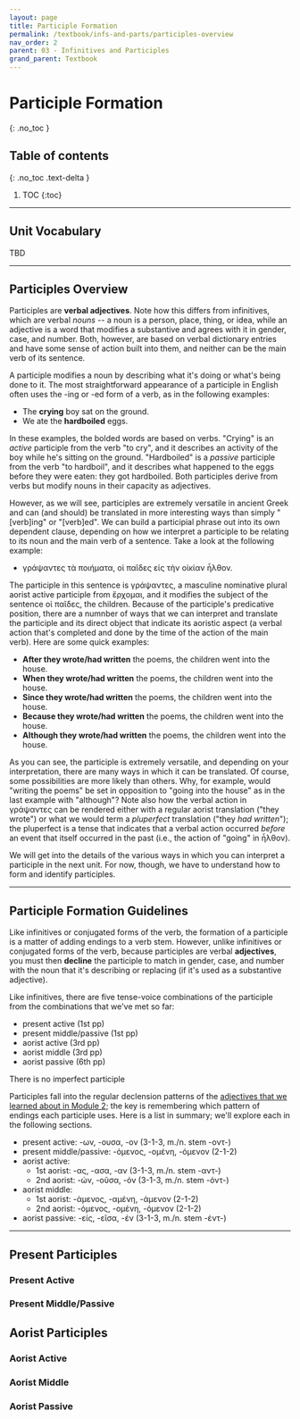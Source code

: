 ```yaml
---
layout: page
title: Participle Formation
permalink: /textbook/infs-and-parts/participles-overview
nav_order: 2
parent: 03 - Infinitives and Participles
grand_parent: Textbook
---
```


# Participle Formation
{: .no_toc }

## Table of contents
{: .no_toc .text-delta }

1. TOC
{:toc}

***

## Unit Vocabulary

TBD

***

## Participles Overview

Participles are **verbal adjectives**. Note how this differs from infinitives, which are verbal *nouns* -- a noun is a person, place, thing, or idea, while an adjective is a word that modifies a substantive and agrees with it in gender, case, and number. Both, however, are based on verbal dictionary entries and have some sense of action built into them, and neither can be the main verb of its sentence.

A participle modifies a noun by describing what it's doing or what's being done to it. The most straightforward appearance of a participle in English often uses the -ing or -ed form of a verb, as in the following examples:

* The **crying** boy sat on the ground.
* We ate the **hardboiled** eggs.

In these examples, the bolded words are based on verbs. "Crying" is an *active* participle from the verb "to cry", and it describes an activity of the boy while he's sitting on the ground. "Hardboiled" is a *passive* participle from the verb "to hardboil", and it describes what happened to the eggs before they were eaten: they got hardboiled. Both participles derive from verbs but modify nouns in their capacity as adjectives.

However, as we will see, participles are extremely versatile in ancient Greek and can (and should) be translated in more interesting ways than simply "[verb]ing" or "[verb]ed". We can build a participial phrase out into its own dependent clause, depending on how we interpret a participle to be relating to its noun and the main verb of a sentence. Take a look at the following example:

* γράψαντες τὰ ποιήματα, οἱ παῖδες εἰς τὴν οἰκίαν ἦλθον.

The participle in this sentence is γράψαντες, a masculine nominative plural aorist active participle from ἔρχομαι, and it modifies the subject of the sentence οἱ παῖδες, the children. Because of the participle's predicative position, there are a numnber of ways that we can interpret and translate the participle and its direct object that indicate its aoristic aspect (a verbal action that's completed and done by the time of the action of the main verb). Here are some quick examples:

* **After they wrote/had written** the poems, the children went into the house.
* **When they wrote/had written** the poems, the children went into the house.
* **Since they wrote/had written** the poems, the children went into the house.
* **Because they wrote/had written** the poems, the children went into the house.
* **Although they wrote/had written** the poems, the children went into the house.

As you can see, the participle is extremely versatile, and depending on your interpretation, there are many ways in which it can be translated. Of course, some possibilities are more likely than others. Why, for example, would "writing the poems" be set in opposition to "going into the house" as in the last example with "although"? Note also how the verbal action in γράψαντες can be rendered either with a regular aorist translation ("they wrote") or what we would term a *pluperfect* translation ("they *had written*"); the pluperfect is a tense that indicates that a verbal action occurred *before* an event that itself occurred in the past (i.e., the action of "going" in ἦλθον).

We will get into the details of the various ways in which you can interpret a participle in the next unit. For now, though, we have to understand how to form and identify participles.

***

## Participle Formation Guidelines

Like infinitives or conjugated forms of the verb, the formation of a participle is a matter of adding endings to a verb stem. However, unlike infinitives or conjugated forms of the verb, because participles are verbal **adjectives**, you must then **decline** the participle to match in gender, case, and number with the noun that it's describing or replacing (if it's used as a substantive adjective).

Like infinitives, there are five tense-voice combinations of the participle from the combinations that we've met so far:

* present active (1st pp)
* present middle/passive (1st pp)
* aorist active (3rd pp)
* aorist middle (3rd pp)
* aorist passive (6th pp)

There is no imperfect participle

Participles fall into the regular declension patterns of the [adjectives that we learned about in Module 2](../nouns/adjectives); the key is remembering which pattern of endings each participle uses. Here is a list in summary; we'll explore each in the following sections.

* present active: -ων, -ουσα, -ον (3-1-3, m./n. stem -οντ-)
* present middle/passive: -όμενος, -ομένη, -όμενον (2-1-2)
* aorist active:
    * 1st aorist: -ας, -ασα, -αν (3-1-3, m./n. stem -αντ-)
    * 2nd aorist: -ών, -οῦσα, -όν (3-1-3, m./n. stem -όντ-)
* aorist middle:
    * 1st aorist: -άμενος, -αμένη, -άμενον (2-1-2)
    * 2nd aorist: -όμενος, -ομένη, -όμενον (2-1-2)
* aorist passive: -είς, -εῖσα, -έν (3-1-3, m./n. stem -έντ-)

*** 

## Present Participles

### Present Active

### Present Middle/Passive

## Aorist Participles

### Aorist Active

### Aorist Middle

### Aorist Passive
